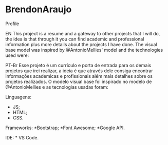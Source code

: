 # BrendonAraujo
Profile

EN
This project is a resume and a gateway to other projects that I will do, the idea is that through it you can find academic and professional information plus more details about the projects I have done. 
The visual base model was inspired by @AntonioMellies' model and the technologies used were:

PT-Br
Esse projeto é um currículo e porta de entrada para os demais projetos que irei realizar, a ideia é que através dele consiga encontrar informações academicas e profissionais além 
mais detalhes sobre os projetos realizados.
O modelo visual base foi inspirado no modelo de @AntonioMellies e as tecnologias usadas foram:

Linguagens:
  * JS;
  * HTML;
  * CSS.
 
Frameworks:
  *Bootstrap;
  *Font Awesome;
  *Google API.
  
  IDE:
    * VS Code.
